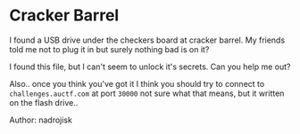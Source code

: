 # Cracker Barrel

I found a USB drive under the checkers board at cracker barrel. My friends told me not to plug it in but surely nothing bad is on it?

I found this file, but I can't seem to unlock it's secrets. Can you help me out?

Also.. once you think you've got it I think you should try to connect to `challenges.auctf.com` at port `30000` not sure what that means, but it written on the flash drive..

Author: nadrojisk
